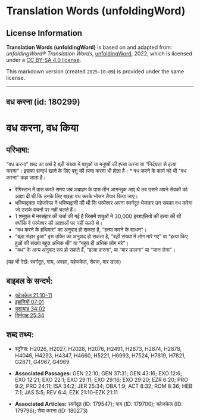 # Translation Words (unfoldingWord)

## License Information

**Translation Words (unfoldingWord)** is based on and adapted from: _unfoldingWord® Translation Words_, [unfoldingWord](https://unfoldingword.org/utw), 2022, which is licensed under a [CC BY-SA 4.0 license](https://creativecommons.org/licenses/by-sa/4.0/legalcode.en).

This markdown version (created `2025-10-09`) is provided under the same license.



--------------------------------

## वध करना (id: 180299)

वध करना, वध किया
================

परिभाषा:
--------

“वध करना” शब्द का अर्थ है बड़ी संख्या में पशुओं या मनुष्यों की ह्त्या करना या “निर्दयता से हत्या करना”। इसका सन्दर्भ खाने के लिए पशु की ह्त्या करना भी होता है। \* वध करने के कार्य को भी "वध करना" कहा जाता है।

* रेगिस्तान में वास करते समय जब अब्राहम के पास तीन आगन्तुक आए थे तब उसने अपने सेवकों को आज्ञा दी थी कि उनके लिए बछड़ा वध करके भोजन तैयार किया जाए।
* भविष्यद्वक्ता यहेजकेल ने भविष्यद्वाणी की थी कि परमेश्वर अपना स्वर्गदूत भेजकर उन सबका वध करेगा जो उसके वचनों पर नहीं चलते हैं।
* 1 शमूएल में नरसंहार की चर्चा की गई है जिसमें शत्रुओं ने 30,000 इस्राएलियों की हत्या की थी क्योंकि वे परमेश्वर की आज्ञाओं पर नहीं चलते थे।
* “वध करने के हथियार” का अनुवाद हो सकता है, “हत्या करने के साधन”।
* “बड़ा संहार हुआ” इस उक्ति का अनुवाद हो सकता है, “बड़ी संख्या में लोग मारे गए” या “हत्या किए हुओं की संख्या बहुत अधिक थी” या “बहुत ही अधिक लोग मरे”।
* “वध” के अन्य अनुवाद रूप हो सकते हैं, “हत्या करना”, या “मार डालना” या “जान लेना”।

(यह भी देखें: स्वर्गदूत, गाय, अवज्ञा, यहेजकेल, सेवक, मार डाला)

बाइबल के सन्दर्भ:
-----------------

* [यहेजकेल 21:10–11](https://ref.ly/Ezek21:10-Ezek21:11)
* [इब्रानियों 07:01](https://ref.ly/Heb7:1)
* [यशायाह 34:02](https://ref.ly/Isa34:2)
* [यिर्मयाह 25:34](https://ref.ly/Jer25:34)

शब्द तथ्य:
----------

* स्ट्रोंग्स: H2026, H2027, H2028, H2076, H2491, H2873, H2874, H2878, H4046, H4293, H4347, H4660, H5221, H6993, H7524, H7819, H7821, G2871, G4967, G4969

* **Associated Passages:** GEN 22:10; GEN 37:31; GEN 43:16; EXO 12:6; EXO 12:21; EXO 22:1; EXO 29:11; EXO 29:16; EXO 29:20; EZR 6:20; PRO 9:2; PRO 24:11; ISA 34:2; JER 25:34; OBA 1:9; ACT 8:32; ROM 8:36; HEB 7:1; JAS 5:5; REV 6:4; EZK 21:10–EZK 21:11
* **Associated Articles:** स्वर्गदूत (ID: 179547); गाय (ID: 179700); यहेजकेल (ID: 179796); सेवा करना (ID: 180273)

